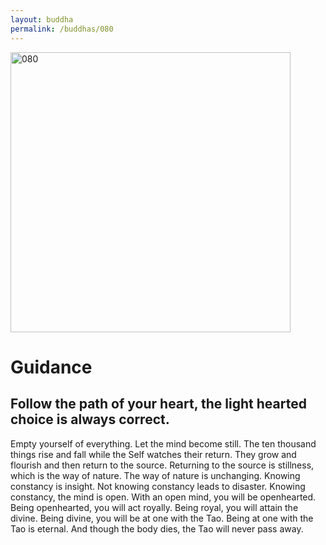 ```yaml
---
layout: buddha
permalink: /buddhas/080
---
```


<div class="uk-text-center">
<img src="{{"/assets/img/buddhas/buddha-080.jpg" | relative_url}}" alt="080"  width="448" height="448"></div>

# Guidance

## Follow the path of your heart, the light hearted choice is always correct.



Empty yourself of everything.
Let the mind become still.
The ten thousand things rise and fall while the Self watches their return.
They grow and flourish and then return to the source.
Returning to the source is stillness, which is the way of nature.
The way of nature is unchanging.
Knowing constancy is insight.
Not knowing constancy leads to disaster.
Knowing constancy, the mind is open.
With an open mind, you will be openhearted.
Being openhearted, you will act royally.
Being royal, you will attain the divine.
Being divine, you will be at one with the Tao.
Being at one with the Tao is eternal.
And though the body dies, the Tao will never pass away.
